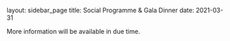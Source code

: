 layout: sidebar_page
title: Social Programme & Gala Dinner
date: 2021-03-31

More information will be available in due time.